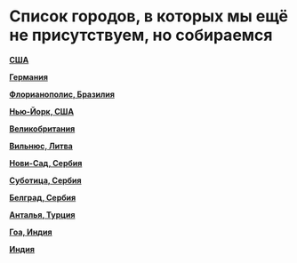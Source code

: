 # Список городов, в которых мы ещё не присутствуем, но собираемся

**[США](https://t.me/peredelanoconf_usa)**

**[Германия](https://t.me/peredelanoconf_germany)**

**[Флорианополис, Бразилия](https://t.me/+AbKr3AIXUI1iYjFi)**

**[Нью-Йорк, США](https://t.me/peredelanoconf_ny)**

**[Великобритания](https://t.me/peredelanoconf_uk)**

**[Вильнюс, Литва](https://t.me/peredelano_vilnius)**

**[Нови-Сад, Сербия](https://t.me/peredelano_novisad)**

**[Суботица, Сербия](https://t.me/peredelano_subotica)**

**[Белград, Сербия](https://t.me/peredelano_belgrade)**

**[Анталья, Турция](https://t.me/peredelano_antalya)**

**[Гоа, Индия](https://t.me/peredelano_goa)**

**[Индия](https://t.me/peredelano_india)**
